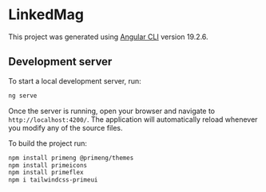 # LinkedMag

This project was generated using [Angular CLI](https://github.com/angular/angular-cli) version 19.2.6.

## Development server

To start a local development server, run:

```bash
ng serve
```

Once the server is running, open your browser and navigate to `http://localhost:4200/`. The application will automatically reload whenever you modify any of the source files.

To build the project run:

```bash
npm install primeng @primeng/themes
npm install primeicons
npm install primeflex
npm i tailwindcss-primeui
```
